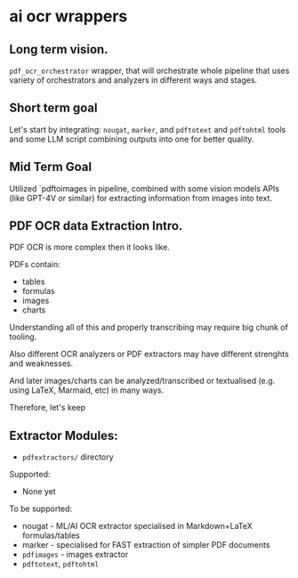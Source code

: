 # ai ocr wrappers

## Long term vision.

`pdf_ocr_orchestrator` wrapper,
that will orchestrate whole pipeline
that uses variety of orchestrators and analyzers
in different ways and stages.

## Short term goal

Let's start by integrating: `nougat`, `marker`, and `pdftotext` and `pdftohtml`
tools and some LLM script combining outputs into one for better quality.

## Mid Term Goal

Utilized `pdftoimages in pipeline, combined with some vision models APIs
(like GPT-4V or similar)
for extracting information from images into text.

## PDF OCR data Extraction Intro.

PDF OCR is more complex then it looks like.

PDFs contain:
* tables
* formulas
* images
* charts

Understanding all of this and properly transcribing may require
big chunk of tooling.

Also different OCR analyzers or PDF extractors
may have different strenghts and weaknesses.

And later images/charts can be analyzed/transcribed
or textualised (e.g. using LaTeX, Marmaid, etc)
in many ways.

Therefore, let's keep

## Extractor Modules:

* `pdfextractors/` directory

Supported:

* None yet

To be supported:

* nougat - ML/AI OCR extractor specialised in Markdown+LaTeX formulas/tables
* marker - specialised for FAST extraction of simpler PDF documents
* `pdfimages` - images extractor
* `pdftotext`, `pdftohtml`

